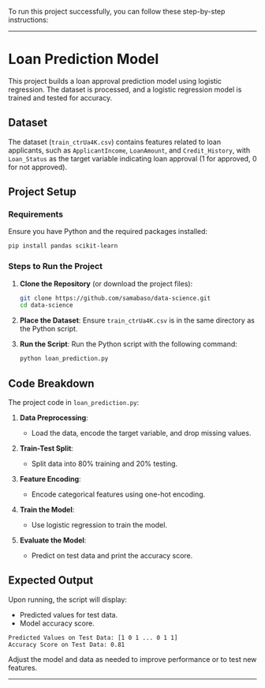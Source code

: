 To run this project successfully, you can follow these step-by-step instructions:

---

# Loan Prediction Model

This project builds a loan approval prediction model using logistic regression. The dataset is processed, and a logistic regression model is trained and tested for accuracy.

## Dataset
The dataset (`train_ctrUa4K.csv`) contains features related to loan applicants, such as `ApplicantIncome`, `LoanAmount`, and `Credit_History`, with `Loan_Status` as the target variable indicating loan approval (1 for approved, 0 for not approved).

## Project Setup

### Requirements
Ensure you have Python and the required packages installed:

```bash
pip install pandas scikit-learn
```

### Steps to Run the Project
1. **Clone the Repository** (or download the project files):
    ```bash
    git clone https://github.com/samabaso/data-science.git
    cd data-science
    ```

2. **Place the Dataset**:
   Ensure `train_ctrUa4K.csv` is in the same directory as the Python script.

3. **Run the Script**:
   Run the Python script with the following command:
   ```bash
   python loan_prediction.py
   ```

## Code Breakdown

The project code in `loan_prediction.py`:

1. **Data Preprocessing**:
   - Load the data, encode the target variable, and drop missing values.

2. **Train-Test Split**:
   - Split data into 80% training and 20% testing.

3. **Feature Encoding**:
   - Encode categorical features using one-hot encoding.

4. **Train the Model**:
   - Use logistic regression to train the model.

5. **Evaluate the Model**:
   - Predict on test data and print the accuracy score.

## Expected Output

Upon running, the script will display:
- Predicted values for test data.
- Model accuracy score.

```plaintext
Predicted Values on Test Data: [1 0 1 ... 0 1 1]
Accuracy Score on Test Data: 0.81
```

Adjust the model and data as needed to improve performance or to test new features.

---
